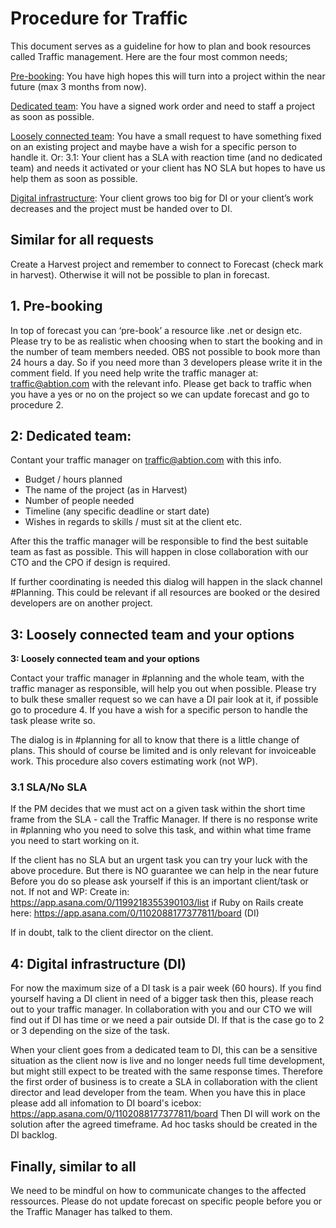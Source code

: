 # Procedure for Traffic

This document serves as a guideline for how to plan and book resources called Traffic management. Here are the four most common needs;

<ins>Pre-booking</ins>: You have high hopes this will turn into a project within the near future (max 3 months from now).

<ins>Dedicated team</ins>: You have a signed work order and need to staff a project as soon as possible.

<ins>Loosely connected team</ins>: You have a small request to have something fixed on an existing project and maybe have a wish for a specific person to handle it. Or:
3.1: Your client has a SLA with reaction time (and no dedicated team) and needs it activated or your client has NO SLA but hopes to have us help them as soon as possible.

<ins>Digital infrastructure</ins>: Your client grows too big for DI or your client’s work decreases and the project must be handed over to DI.

## Similar for all requests

Create a Harvest project and remember to connect to Forecast (check mark in harvest). Otherwise it will not be possible to plan in forecast.

## 1. Pre-booking

In top of forecast you can ‘pre-book’ a resource like .net or design etc.
Please try to be as realistic when choosing when to start the booking and in the number of team members needed. OBS not possible to book more than 24 hours a day. So if you need more than 3 developers please write it in the comment field.
If you need help write the traffic manager at: traffic@abtion.com with the relevant info. Please get back to traffic when you have a yes or no on the project so we can update forecast and go to procedure 2.

## 2: Dedicated team:

Contant your traffic manager on traffic@abtion.com with this info.

- Budget / hours planned
- The name of the project (as in Harvest)
- Number of people needed
- Timeline (any specific deadline or start date)
- Wishes in regards to skills / must sit at the client etc.

After this the traffic manager will be responsible to find the best suitable team as fast as possible. This will happen in close collaboration with our CTO and the CPO if design is required.

If further coordinating is needed this dialog will happen in the slack channel #Planning. This could be relevant if all resources are booked or the desired developers are on another project.

## 3: Loosely connected team and your options

**3: Loosely connected team and your options**

Contact your traffic manager in #planning and the whole team, with the traffic manager as responsible, will help you out when possible. Please try to bulk these smaller request so we can have a DI pair look at it, if possible go to procedure 4. If you have a wish for a specific person to handle the task please write so.

The dialog is in #planning for all to know that there is a little change of plans. This should of course be limited and is only relevant for invoiceable work. This procedure also covers estimating work (not WP).

### 3.1 SLA/No SLA

If the PM decides that we must act on a given task within the short time frame from the SLA - call the Traffic Manager. If there is no response write in #planning who you need to solve this task, and within what time frame you need to start working on it.

If the client has no SLA but an urgent task you can try your luck with the above procedure. But there is NO guarantee we can help in the near future
Before you do so please ask yourself if this is an important client/task or not. If not and WP: Create in: https://app.asana.com/0/1199218355390103/list if Ruby on Rails create here: https://app.asana.com/0/1102088177377811/board (DI)

If in doubt, talk to the client director on the client.

## 4: Digital infrastructure (DI)

For now the maximum size of a DI task is a pair week (60 hours). If you find yourself having a DI client in need of a bigger task then this, please reach out to your traffic manager. In collaboration with you and our CTO we will find out if DI has time or we need a pair outside DI. If that is the case go to 2 or 3 depending on the size of the task.

When your client goes from a dedicated team to DI, this can be a sensitive situation as the client now is live and no longer needs full time development, but might still expect to be treated with the same response times. Therefore the first order of business is to create a SLA in collaboration with the client director and lead developer from the team. When you have this in place please add all infomation to DI board's icebox: https://app.asana.com/0/1102088177377811/board
Then DI will work on the solution after the agreed timeframe. Ad hoc tasks should be created in the DI backlog.

## Finally, similar to all

We need to be mindful on how to communicate changes to the affected ressources. Please do not update forecast on specific people before you or the Traffic Manager has talked to them.
